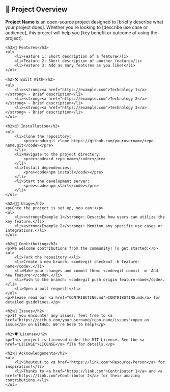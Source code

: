 <h2>🚀 Project Overview</h2>
    <p><strong>Project Name</strong> is an open-source project designed to [briefly describe what your project does]. Whether you're looking to [describe use case or audience], this project will help you [key benefit or outcome of using the project].</p>

    <h3>🎯 Features</h3>
    <ul>
        <li>Feature 1: Short description of a feature</li>
        <li>Feature 2: Short description of another feature</li>
        <li>Feature 3: Add as many features as you like!</li>
    </ul>

    <h2>🛠️ Built With</h2>
    <ul>
        <li><strong><a href="https://example.com">Technology 1</a></strong> - Brief description</li>
        <li><strong><a href="https://example.com">Technology 2</a></strong> - Brief description</li>
        <li><strong><a href="https://example.com">Technology 3</a></strong> - Brief description</li>
    </ul>

    <h2>📦 Installation</h2>
    <ol>
        <li>Clone the repository:
            <pre><code>git clone https://github.com/yourusername/repo-name.git</code></pre>
        </li>
        <li>Navigate to the project directory:
            <pre><code>cd repo-name</code></pre>
        </li>
        <li>Install dependencies:
            <pre><code>npm install</code></pre>
        </li>
        <li>Start the development server:
            <pre><code>npm start</code></pre>
        </li>
    </ol>

    <h2>🧑‍💻 Usage</h2>
    <p>Once the project is set up, you can:</p>
    <ul>
        <li><strong>Example 1</strong>: Describe how users can utilize the key feature.</li>
        <li><strong>Example 2</strong>: Mention any specific use cases or integrations.</li>
    </ul>

    <h2>🤝 Contributing</h2>
    <p>We welcome contributions from the community! To get started:</p>
    <ol>
        <li>Fork the repository.</li>
        <li>Create a new branch: <code>git checkout -b feature-name</code>.</li>
        <li>Make your changes and commit them: <code>git commit -m 'Add new feature'</code>.</li>
        <li>Push to the branch: <code>git push origin feature-name</code>.</li>
        <li>Open a pull request!</li>
    </ol>
    <p>Please read our <a href="CONTRIBUTING.md">CONTRIBUTING.md</a> for detailed guidelines.</p>

    <h2>🐛 Issues</h2>
    <p>If you encounter any issues, feel free to <a href="https://github.com/yourusername/repo-name/issues">open an issue</a> on GitHub. We're here to help!</p>

    <h2>🛡️ License</h2>
    <p>This project is licensed under the MIT License. See the <a href="LICENSE">LICENSE</a> file for details.</p>

    <h2>🎉 Acknowledgements</h2>
    <ul>
        <li>Shoutout to <a href="https://link.com">Resource/Person</a> for inspiration!</li>
        <li>Thanks to <a href="https://link.com">Contributor 1</a> and <a href="https://link.com">Contributor 2</a> for their amazing contributions.</li>
    </ul>
<!---
sissinou-moon/sissinou-moon is a ✨ special ✨ repository because its `README.md` (this file) appears on your GitHub profile.
You can click the Preview link to take a look at your changes.
--->
